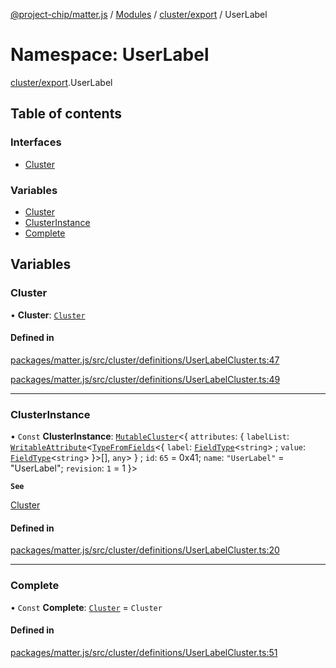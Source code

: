 [@project-chip/matter.js](../README.md) / [Modules](../modules.md) / [cluster/export](cluster_export.md) / UserLabel

# Namespace: UserLabel

[cluster/export](cluster_export.md).UserLabel

## Table of contents

### Interfaces

- [Cluster](../interfaces/cluster_export.UserLabel.Cluster.md)

### Variables

- [Cluster](cluster_export.UserLabel.md#cluster)
- [ClusterInstance](cluster_export.UserLabel.md#clusterinstance)
- [Complete](cluster_export.UserLabel.md#complete)

## Variables

### Cluster

• **Cluster**: [`Cluster`](../interfaces/cluster_export.UserLabel.Cluster.md)

#### Defined in

[packages/matter.js/src/cluster/definitions/UserLabelCluster.ts:47](https://github.com/project-chip/matter.js/blob/6d3b6a5d957d88a9231d6ecab4bb41f8133112be/packages/matter.js/src/cluster/definitions/UserLabelCluster.ts#L47)

[packages/matter.js/src/cluster/definitions/UserLabelCluster.ts:49](https://github.com/project-chip/matter.js/blob/6d3b6a5d957d88a9231d6ecab4bb41f8133112be/packages/matter.js/src/cluster/definitions/UserLabelCluster.ts#L49)

___

### ClusterInstance

• `Const` **ClusterInstance**: [`MutableCluster`](../interfaces/cluster_export.MutableCluster-1.md)\<\{ `attributes`: \{ `labelList`: [`WritableAttribute`](../interfaces/cluster_export.WritableAttribute.md)\<[`TypeFromFields`](tlv_export.md#typefromfields)\<\{ `label`: [`FieldType`](../interfaces/tlv_export.FieldType.md)\<`string`\> ; `value`: [`FieldType`](../interfaces/tlv_export.FieldType.md)\<`string`\>  }\>[], `any`\>  } ; `id`: ``65`` = 0x41; `name`: ``"UserLabel"`` = "UserLabel"; `revision`: ``1`` = 1 }\>

**`See`**

[Cluster](cluster_export.UserLabel.md#cluster)

#### Defined in

[packages/matter.js/src/cluster/definitions/UserLabelCluster.ts:20](https://github.com/project-chip/matter.js/blob/6d3b6a5d957d88a9231d6ecab4bb41f8133112be/packages/matter.js/src/cluster/definitions/UserLabelCluster.ts#L20)

___

### Complete

• `Const` **Complete**: [`Cluster`](../interfaces/cluster_export.UserLabel.Cluster.md) = `Cluster`

#### Defined in

[packages/matter.js/src/cluster/definitions/UserLabelCluster.ts:51](https://github.com/project-chip/matter.js/blob/6d3b6a5d957d88a9231d6ecab4bb41f8133112be/packages/matter.js/src/cluster/definitions/UserLabelCluster.ts#L51)
